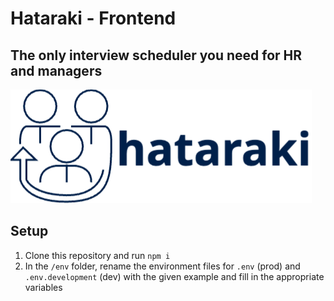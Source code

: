 # Hataraki - Frontend

## The only interview scheduler you need for HR and managers

![Hataraki Logo](./public/hataraki-logo-png-96.png)

## Setup

1. Clone this repository and run `npm i`
2. In the `/env` folder, rename the environment files for `.env` (prod) and `.env.development` (dev) with the given example and fill in the appropriate variables
